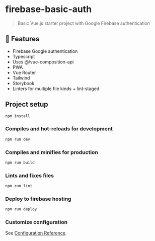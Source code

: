 # firebase-basic-auth

> Basic Vue.js starter project with Google Firebase authentication

## 🚀 Features

- Firebase Google authentication
- Typescript
- Uses @/vue-composition-api
- PWA
- Vue Router
- Tailwind
- Storybook
- Linters for multiple file kinds + lint-staged

## Project setup

```bash
npm install
```

### Compiles and hot-reloads for development

```bash
npm run dev
```

### Compiles and minifies for production

```bash
npm run build
```

### Lints and fixes files

```bash
npm run lint
```

### Deploy to firebase hosting

```bash
npm run deploy
```

### Customize configuration

See [Configuration Reference](https://cli.vuejs.org/config/).
